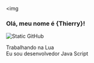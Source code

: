 <img 

### Olá, meu nome é {Thierry}!

<img src="https://img.shields.io/static/v1?label=Overview&message=Thierry&color=f8efd4&style=for-the-badge&logo=GitHub" alt="Static GitHub">

<p>Trabalhando na Lua <br/> Eu sou desenvolvedor Java Script</p>
